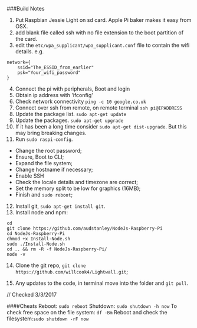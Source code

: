 ###Build Notes

1. Put Raspbian Jessie Light on sd card. Apple Pi baker makes it easy from OSX.
2. add blank file called ssh with no file extension to the boot partition of the card.
3. edit the `etc/wpa_supplicant/wpa_supplicant.conf` file to contain the wifi details.
 e.g.
 ```
 network={
     ssid="The_ESSID_from_earlier"
     psk="Your_wifi_password"
 }
 ```
 4. Connect the pi with peripherals, Boot and login
 5. Obtain ip address with 'ifconfig'
 6. Check network connectivity `ping -c 10 google.co.uk`
 7. Connect over ssh from remote, on remote terminal `ssh pi@IPADDRESS`
 8. Update the package list. `sudo apt-get update`
 9. Update the packages. `sudo apt-get upgrade`
 10. If it has been a long time consider `sudo apt-get dist-upgrade`. But this may bring breaking changes.
 11. Run `sudo raspi-config`.
  - Change the root password;
  - Ensure, Boot to CLI;
  - Expand the file system;
  - Change hostname if necessary;
  - Enable SSH
  - Check the locale details and timezone are correct;
  - Set the memory split to be low for graphics (16MB);
  - Finish and `sudo reboot`;

12. Install git, `sudo apt-get install git`.
13. Install node and npm:
```
cd
git clone https://github.com/audstanley/NodeJs-Raspberry-Pi
cd NodeJs-Raspberry-Pi
chmod +x Install-Node.sh
sudo ./Install-Node.sh
cd .. && rm -R -f NodeJs-Raspberry-Pi/
node -v
```

14. Clone the git repo, `git clone https://github.com/willcook4/Lightwall.git`;

15. Any updates to the code, in terminal move into the folder and `git pull`.

// Checked 3/3/2017


####Cheats
Reboot: `sudo reboot`
Shutdown: `sudo shutdown -h now`
To check free space on the file system: `df -Bm`
Reboot and check the filesystem:`sudo shutdown -rF now`

